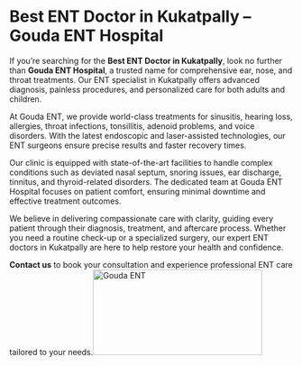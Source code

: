 # Best ENT Doctor in Kukatpally – Gouda ENT Hospital

If you’re searching for the **Best ENT Doctor in Kukatpally**, look no further than **Gouda ENT Hospital**, a trusted name for comprehensive ear, nose, and throat treatments. Our ENT specialist in Kukatpally offers advanced diagnosis, painless procedures, and personalized care for both adults and children.

At Gouda ENT, we provide world-class treatments for sinusitis, hearing loss, allergies, throat infections, tonsillitis, adenoid problems, and voice disorders. With the latest endoscopic and laser-assisted technologies, our ENT surgeons ensure precise results and faster recovery times.

Our clinic is equipped with state-of-the-art facilities to handle complex conditions such as deviated nasal septum, snoring issues, ear discharge, tinnitus, and thyroid-related disorders. The dedicated team at Gouda ENT Hospital focuses on patient comfort, ensuring minimal downtime and effective treatment outcomes.

We believe in delivering compassionate care with clarity, guiding every patient through their diagnosis, treatment, and aftercare process. Whether you need a routine check-up or a specialized surgery, our expert ENT doctors in Kukatpally are here to help restore your health and confidence.

**Contact us** to book your consultation and experience professional ENT care tailored to your needs.<img width="300" height="152" alt="Gouda ENT" src="https://github.com/user-attachments/assets/a3d11d8a-0d94-4100-8560-6767b98cb800" />
